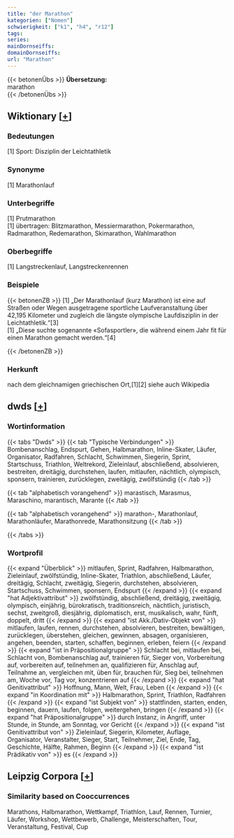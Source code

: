 ```yaml
---
title: "der Marathon"
kategorien: ["Nomen"]
schwierigkeit: ["k1", "h4", "r12"]
tags:
series:
mainDornseiffs:
domainDornseiffs:
url: "Marathon"
---
```


{{< betonenÜbs >}}
**Übersetzung:**  
marathon  
{{< /betonenÜbs >}}

## Wiktionary [[+](https://de.wiktionary.org/wiki/Marathon)]

### Bedeutungen
[1] Sport: Disziplin der Leichtathletik  

### Synonyme
[1] Marathonlauf  

### Unterbegriffe
[1] Prutmarathon  
[1] übertragen: Blitzmarathon, Messiermarathon, Pokermarathon, Radmarathon, Redemarathon, Skimarathon, Wahlmarathon  

### Oberbegriffe
[1] Langstreckenlauf, Langstreckenrennen  

### Beispiele
{{< betonenZB >}}
[1] „Der Marathonlauf (kurz Marathon) ist eine auf Straßen oder Wegen ausgetragene sportliche Laufveranstaltung über 42,195 Kilometer und zugleich die längste olympische Laufdisziplin in der Leichtathletik.“[3]  
[1] „Diese suchte sogenannte «Sofasportler», die während einem Jahr fit für einen Marathon gemacht werden.“[4]  

{{< /betonenZB >}}
### Herkunft
nach dem gleichnamigen griechischen Ort,[1][2] siehe auch Wikipedia  



## dwds [[+](https://www.dwds.de/wb/Marathon)]

### Wortinformation
{{< tabs "Dwds" >}}
{{< tab "Typische Verbindungen" >}}
Bombenanschlag, Endspurt, Gehen, Halbmarathon, Inline-Skater, Läufer, Organisator, Radfahren, Schlacht, Schwimmen, Siegerin, Sprint, Startschuss, Triathlon, Weltrekord, Zieleinlauf, abschließend, absolvieren, bestreiten, dreitägig, durchstehen, laufen, mitlaufen, nächtlich, olympisch, sponsern, trainieren, zurücklegen, zweitägig, zwölfstündig
{{< /tab >}}

{{< tab "alphabetisch vorangehend" >}}
marastisch, Marasmus, Maraschino, marantisch, Marante
{{< /tab >}}

{{< tab "alphabetisch vorangehend" >}}
marathon-, Marathonlauf, Marathonläufer, Marathonrede, Marathonsitzung
{{< /tab >}}

{{< /tabs >}}

### Wortprofil
{{< expand "Überblick" >}} mitlaufen, Sprint, Radfahren, Halbmarathon, Zieleinlauf, zwölfstündig, Inline-Skater, Triathlon, abschließend, Läufer, dreitägig, Schlacht, zweitägig, Siegerin, durchstehen, absolvieren, Startschuss, Schwimmen, sponsern, Endspurt {{< /expand >}}
{{< expand "hat Adjektivattribut" >}} zwölfstündig, abschließend, dreitägig, zweitägig, olympisch, einjährig, bürokratisch, traditionsreich, nächtlich, juristisch, sechst, zweitgroß, diesjährig, diplomatisch, erst, musikalisch, wahr, fünft, doppelt, dritt {{< /expand >}}
{{< expand "ist Akk./Dativ-Objekt von" >}} mitlaufen, laufen, rennen, durchstehen, absolvieren, bestreiten, bewältigen, zurücklegen, überstehen, gleichen, gewinnen, absagen, organisieren, angehen, beenden, starten, schaffen, beginnen, erleben, feiern {{< /expand >}}
{{< expand "ist in Präpositionalgruppe" >}} Schlacht bei, mitlaufen bei, Schlacht von, Bombenanschlag auf, trainieren für, Sieger von, Vorbereitung auf, vorbereiten auf, teilnehmen an, qualifizieren für, Anschlag auf, Teilnahme an, vergleichen mit, üben für, brauchen für, Sieg bei, teilnehmen am, Woche vor, Tag vor, konzentrieren auf {{< /expand >}}
{{< expand "hat Genitivattribut" >}} Hoffnung, Mann, Welt, Frau, Leben {{< /expand >}}
{{< expand "in Koordination mit" >}} Halbmarathon, Sprint, Triathlon, Radfahren {{< /expand >}}
{{< expand "ist Subjekt von" >}} stattfinden, starten, enden, beginnen, dauern, laufen, folgen, weitergehen, bringen {{< /expand >}}
{{< expand "hat Präpositionalgruppe" >}} durch Instanz, in Angriff, unter Stunde, in Stunde, am Sonntag, vor Gericht {{< /expand >}}
{{< expand "ist Genitivattribut von" >}} Zieleinlauf, Siegerin, Kilometer, Auflage, Organisator, Veranstalter, Sieger, Start, Teilnehmer, Ziel, Ende, Tag, Geschichte, Hälfte, Rahmen, Beginn {{< /expand >}}
{{< expand "ist Prädikativ von" >}} es {{< /expand >}}

## Leipzig Corpora [[+](https://corpora.uni-leipzig.de/en/res?word=Marathon&corpusId=deu_newscrawl-public_2018)]


### Similarity based on Cooccurrences
Marathons, Halbmarathon, Wettkampf, Triathlon, Lauf, Rennen, Turnier, Läufer, Workshop, Wettbewerb, Challenge, Meisterschaften, Tour, Veranstaltung, Festival, Cup

